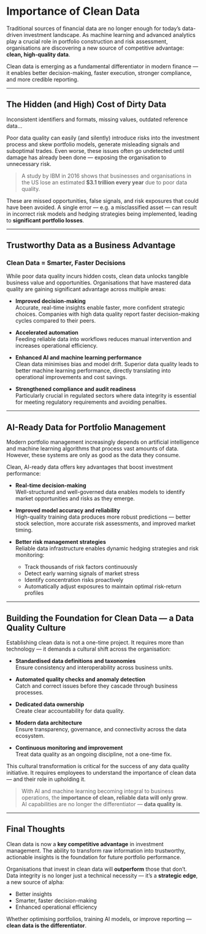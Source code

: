 # Importance of Clean Data

Traditional sources of financial data are no longer enough for today’s data-driven investment landscape. As machine learning and advanced analytics play a crucial role in portfolio construction and risk assessment, organisations are discovering a new source of competitive advantage: **clean, high-quality data**.

Clean data is emerging as a fundamental differentiator in modern finance — it enables better decision-making, faster execution, stronger compliance, and more credible reporting.

---

## The Hidden (and High) Cost of Dirty Data

Inconsistent identifiers and formats, missing values, outdated reference data…

Poor data quality can easily (and silently) introduce risks into the investment process and skew portfolio models, generate misleading signals and suboptimal trades. Even worse, these issues often go undetected until damage has already been done — exposing the organisation to unnecessary risk.

> A study by IBM in 2016 shows that businesses and organisations in the US lose an estimated **$3.1 trillion every year** due to poor data quality.

These are missed opportunities, false signals, and risk exposures that could have been avoided. A single error — e.g. a misclassified asset — can result in incorrect risk models and hedging strategies being implemented, leading to **significant portfolio losses**.

---

## Trustworthy Data as a Business Advantage

### Clean Data = Smarter, Faster Decisions

While poor data quality incurs hidden costs, clean data unlocks tangible business value and opportunities. Organisations that have mastered data quality are gaining significant advantage across multiple areas:

- **Improved decision-making**  
  Accurate, real-time insights enable faster, more confident strategic choices. Companies with high data quality report faster decision-making cycles compared to their peers.

- **Accelerated automation**  
  Feeding reliable data into workflows reduces manual intervention and increases operational efficiency.

- **Enhanced AI and machine learning performance**  
  Clean data minimises bias and model drift. Superior data quality leads to better machine learning performance, directly translating into operational improvements and cost savings.

- **Strengthened compliance and audit readiness**  
  Particularly crucial in regulated sectors where data integrity is essential for meeting regulatory requirements and avoiding penalties.

---

## AI-Ready Data for Portfolio Management

Modern portfolio management increasingly depends on artificial intelligence and machine learning algorithms that process vast amounts of data. However, these systems are only as good as the data they consume.

Clean, AI-ready data offers key advantages that boost investment performance:

- **Real-time decision-making**  
  Well-structured and well-governed data enables models to identify market opportunities and risks as they emerge.

- **Improved model accuracy and reliability**  
  High-quality training data produces more robust predictions — better stock selection, more accurate risk assessments, and improved market timing.

- **Better risk management strategies**  
  Reliable data infrastructure enables dynamic hedging strategies and risk monitoring:
  - Track thousands of risk factors continuously
  - Detect early warning signals of market stress
  - Identify concentration risks proactively
  - Automatically adjust exposures to maintain optimal risk-return profiles

---

## Building the Foundation for Clean Data — a Data Quality Culture

Establishing clean data is not a one-time project. It requires more than technology — it demands a cultural shift across the organisation:

- **Standardised data definitions and taxonomies**  
  Ensure consistency and interoperability across business units.

- **Automated quality checks and anomaly detection**  
  Catch and correct issues before they cascade through business processes.

- **Dedicated data ownership**  
  Create clear accountability for data quality.

- **Modern data architecture**  
  Ensure transparency, governance, and connectivity across the data ecosystem.

- **Continuous monitoring and improvement**  
  Treat data quality as an ongoing discipline, not a one-time fix.

This cultural transformation is critical for the success of any data quality initiative. It requires employees to understand the importance of clean data — and their role in upholding it.

> With AI and machine learning becoming integral to business operations, the **importance of clean, reliable data will only grow**.  
> AI capabilities are no longer the differentiator — **data quality is**.

---

## Final Thoughts

Clean data is now a **key competitive advantage** in investment management. The ability to transform raw information into trustworthy, actionable insights is the foundation for future portfolio performance.

Organisations that invest in clean data will **outperform** those that don’t. Data integrity is no longer just a technical necessity — it’s a **strategic edge**, a new source of alpha:

- Better insights
- Smarter, faster decision-making
- Enhanced operational efficiency

Whether optimising portfolios, training AI models, or improve reporting — **clean data is the differentiator**.
